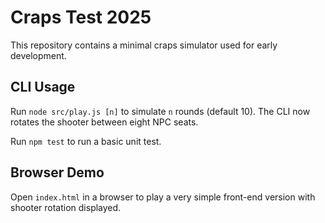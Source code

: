 # Craps Test 2025

This repository contains a minimal craps simulator used for early development.

## CLI Usage

Run `node src/play.js [n]` to simulate `n` rounds (default 10). The CLI now
rotates the shooter between eight NPC seats.

Run `npm test` to run a basic unit test.

## Browser Demo

Open `index.html` in a browser to play a very simple front-end version with
shooter rotation displayed.
